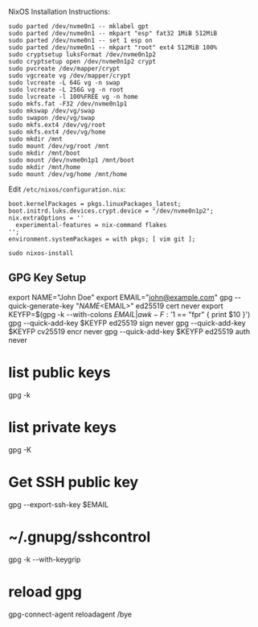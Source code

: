 NixOS Installation Instructions:

```
sudo parted /dev/nvme0n1 -- mklabel gpt
sudo parted /dev/nvme0n1 -- mkpart "esp" fat32 1MiB 512MiB
sudo parted /dev/nvme0n1 -- set 1 esp on
sudo parted /dev/nvme0n1 -- mkpart "root" ext4 512MiB 100%
sudo cryptsetup luksFormat /dev/nvme0n1p2
sudo cryptsetup open /dev/nvme0n1p2 crypt
sudo pvcreate /dev/mapper/crypt
sudo vgcreate vg /dev/mapper/crypt
sudo lvcreate -L 64G vg -n swap
sudo lvcreate -L 256G vg -n root
sudo lvcreate -l 100%FREE vg -n home
sudo mkfs.fat -F32 /dev/nvme0n1p1
sudo mkswap /dev/vg/swap
sudo swapon /dev/vg/swap
sudo mkfs.ext4 /dev/vg/root
sudo mkfs.ext4 /dev/vg/home
sudo mkdir /mnt
sudo mount /dev/vg/root /mnt
sudo mkdir /mnt/boot
sudo mount /dev/nvme0n1p1 /mnt/boot
sudo mkdir /mnt/home
sudo mount /dev/vg/home /mnt/home
```

Edit `/etc/nixos/configuration.nix`:

```
boot.kernelPackages = pkgs.linuxPackages_latest;
boot.initrd.luks.devices.crypt.device = "/dev/nvme0n1p2";
nix.extraOptions = ''
  experimental-features = nix-command flakes
'';
environment.systemPackages = with pkgs; [ vim git ];
```

```
sudo nixos-install
```

## GPG Key Setup

export NAME="John Doe"
export EMAIL="john@example.com"
gpg --quick-generate-key "$NAME <$EMAIL>" ed25519 cert never
export KEYFP=$(gpg -k --with-colons $EMAIL | awk -F: '$1 == "fpr" { print $10 }')
gpg --quick-add-key $KEYFP ed25519 sign never
gpg --quick-add-key $KEYFP cv25519 encr never
gpg --quick-add-key $KEYFP ed25519 auth never

# list public keys
gpg -k

# list private keys
gpg -K

# Get SSH public key
gpg --export-ssh-key $EMAIL

# ~/.gnupg/sshcontrol
gpg -k --with-keygrip

# reload gpg
gpg-connect-agent reloadagent /bye
